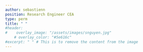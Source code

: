```yaml
---
author: sebastienn
position: Research Engineer CEA
type: perm
title: " "
#header:
#    overlay_image: "/assets/images/snguyen.jpg"
    # overlay_color: "#5e616c"
#excerpt: " " # This is to remove the content from the image
---
```

